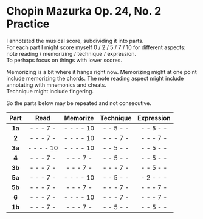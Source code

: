 Chopin Mazurka Op. 24, No. 2 Practice
=====================================

I annotated the musical score, subdividing it into parts.  
For each part I might score myself 0 / 2 / 5 / 7 / 10 for different aspects: note reading / memorizing / technique / expression.  
To perhaps focus on things with lower scores.

Memorizing is a bit where it hangs right now.
Memorizing might at one point include memorizing the chords.
The note reading aspect might include annotating with mnemonics and cheats.  
Technique might include fingering.

So the parts below may be repeated and not consecutive.

|  Part   |   Read    | Memorize  | Technique |Expression |
|:-------:|:---------:|:---------:|:---------:|:---------:|
| __1a__  | - - - 7 - | - - - - 10| - - 5 - - | - - 5 - - |
| __2__   | - - - 7 - | - - - - 10| - - - 7 - | - - - 7 - |
| __3a__  | - - - - 10| - - - - 10| - - 5 - - | - - 5 - - |
| __4__   | - - - 7 - | - - - 7 - | - - 5 - - | - - 5 - - |
| __3b__  | - - - 7 - | - - - 7 - | - - - 7 - | - - 5 - - |
| __5a__  | - - - 7 - | - - - - 10| - - 5 - - | - 2 - - - |
| __5b__  | - - - 7 - | - - - 7 - | - - - 7 - | - - - 7 - |
| __6__   | - - - 7 - | - - - - 10| - - - 7 - | - - - 7 - |
| __1b__  | - - - 7 - | - - - 7 - | - - 5 - - | - - 5 - - |